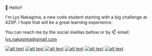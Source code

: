 👋 Hello!!

I'm Lys Nakagima, a new code student starting with a big challenge at 42SP. 
I hope that will be a great learning experience.

You can reach me by the social medias bellow or by 📫 email: lys.nakagima@gmail.com


<!-- Please don't remove this: Grab your social icons from https://github.com/carlsednaoui/gitsocial -->

<!-- display the social media buttons in your README -->

[![alt text][1.1]][1]
[![alt text][2.1]][2]
[![alt text][3.1]][3]
[![alt text][4.1]][4]
[![alt text][5.1]][5]
[![alt text][6.1]][6]


<!-- links to social media icons -->
<!-- no need to change these -->

<!-- icons with padding -->

[1.1]: https://i.imgur.com/neXjVAm.png (Linkedin)
[2.1]: https://i.imgur.com/vRufFuV.png (Github)
[3.1]: https://i.imgur.com/pIomfAx.png (Whatsapp)
[4.1]: https://i.imgur.com/yVBPAsY.png (Discord) 
[5.1]: https://i.imgur.com/ggP9jgh.png (Instagram)
[6.1]: https://i.imgur.com/6OmIGIP.png (Facebook)

<!-- icons without padding -->

[1.2]: https://i.imgur.com/neXjVAm.png (Linkedin)
[2.2]: https://i.imgur.com/vRufFuV.png (Github)
[3.2]: https://i.imgur.com/pIomfAx.png (Whatsapp)
[4.2]: https://i.imgur.com/yVBPAsY.png (Discord)
[5.2]: https://i.imgur.com/ggP9jgh.png (Instagram)
[6.2]: https://i.imgur.com/6OmIGIP.png (Facebook)


<!-- links to your social media accounts -->
<!-- update these accordingly -->

[1]: https://www.linkedin.com/in/lys-nakagima-01bbab38/
[2]: https://github.com/LysNakagima
[3]: https://api.whatsapp.com/send?phone=5511998666212
[4]: https://discord.com/channels/761359912478572545/761359912928149535
[5]: https://www.instagram.com/lysnakagima/
[6]: https://www.facebook.com/lys.nakagima

<!-- Please don't remove this: Grab your social icons from https://github.com/carlsednaoui/gitsocial -->
